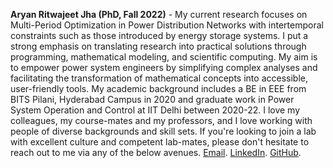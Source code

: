 **Aryan Ritwajeet Jha (PhD, Fall 2022)** - My current research focuses on Multi-Period Optimization in Power Distribution Networks with intertemporal constraints such as those introduced by energy storage systems. I put a strong emphasis on translating research into practical solutions through programming, mathematical modeling, and scientific computing. My aim is to empower power system engineers by simplifying complex analyses and facilitating the transformation of mathematical concepts into accessible, user-friendly tools. My academic background includes a BE in EEE from BITS Pilani, Hyderabad Campus in 2020 and graduate work in Power System Operation and Control at IIT Delhi between 2020-22. I love my colleagues, my course-mates and my professors, and I love working with people of diverse backgrounds and skill sets. If you're looking to join a lab with excellent culture and competent lab-mates, please don't hesitate to reach out to me via any of the below avenues. [Email](mailto:aryan.r.jha@wsu.edu). [LinkedIn](https://www.linkedin.com/in/aryan-r-jha/). [GitHub](https://github.com/Realife-Brahmin).
